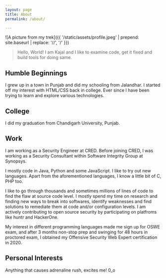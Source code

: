 ```yaml
---
layout: page
title: About
permalink: /about/

---
```


![A picture from my trek]({{ '/static/assets/profile.jpeg' | prepend: site.baseurl | replace: '//', '/' }})

> Hello, World! I am Kajal and I like to examine code, get it fixed and build tools for doing same.

## Humble Beginnings

I grew up in a town in Punjab and did my schooling from Jalandhar. I started off my interest with HTML/CSS back in college. Ever since I have been trying to learn and explore various technologies.

## College

I did my graduation from Chandigarh University, Punjab. 

## Work

I am working as a Security Engineer at CRED. Before joining CRED, I was working as a Security Consultant within Software Integrity Group at Synopsys. 

I mostly code in Java, Python and some JavaScript. I like to try out new languages. Apart from the aforementioned languages, I know a little bit of C, PHP too.

I like to go through thousands and sometimes millions of lines of code to find the flaw at source code level. I mostly spend my time on research and finding new ways to break into softwares, identify weaknesses and find solutions to remediate them at code and/or configuration levels. I am actively contributing to open source security by participating on platfroms like huntr and HackerOne.

My interest in different programming languages made me sign up for OSWE exam, and after 3 months non-stop prep and swinging for 48 hours in proctored exam, I obtained my Offensive Security Web Expert certification in 2020. 


## Personal Interests

Anything that causes adrenaline rush, excites me! 0_o
